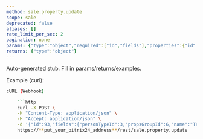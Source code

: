 ```yaml
---
method: sale.property.update
scope: sale
deprecated: false
aliases: []
rate_limit_per_sec: 2
pagination: none
params: {"type":"object","required":["id","fields"],"properties":{"id":{"type":"integer"},"fields":{"type":"object"}}}
returns: {"type":"object"}
---
```


Auto-generated stub. Fill in params/returns/examples.

Example (curl):

```bash
cURL (Webhook)

    ```http
    curl -X POST \
    -H "Content-Type: application/json" \
    -H "Accept: application/json" \
    -d '{"id":93,"fields":{"personTypeId":3,"propsGroupId":6,"name":"Телефон (для связи с курьером)","type":"STRING","code":"PHONE","active":"Y","util":"N","userProps":"Y","isFiltered":"N","sort":500,"description":"описание свойства","required":"Y","multiple":"N","settings":{"multiline":"Y","maxlength":100},"xmlId":"","defaultValue":"","isProfileName":"Y","isPayer":"Y","isEmail":"N","isPhone":"N","isZip":"N","isAddress":"N"},"auth":"**put_access_token_here**"}' \
    https://**put_your_bitrix24_address**/rest/sale.property.update
```
